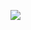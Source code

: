 


[![](https://img.shields.io/badge/GitHub-Star-brightgreen.svg)](https://github.com/baxiang/leetcode-go)
